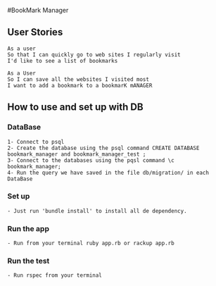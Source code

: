 #BookMark Manager

## User Stories
```
As a user
So that I can quickly go to web sites I regularly visit
I'd like to see a list of bookmarks
```

```
As a User
So I can save all the websites I visited most
I want to add a bookmark to a bookmarK mANAGER
```

## How to use and set up with DB

### DataBase
```
1- Connect to psql
2- Create the database using the psql command CREATE DATABASE bookmark_manager and bookmark_manager_test ;
3- Connect to the databases using the pqsl command \c bookmark_manager;
4- Run the query we have saved in the file db/migration/ in each DataBase
```
### Set up

```
- Just run 'bundle install' to install all de dependency.
```

### Run the app
```
- Run from your terminal ruby app.rb or rackup app.rb
```
### Run the test

```
- Run rspec from your terminal
```

